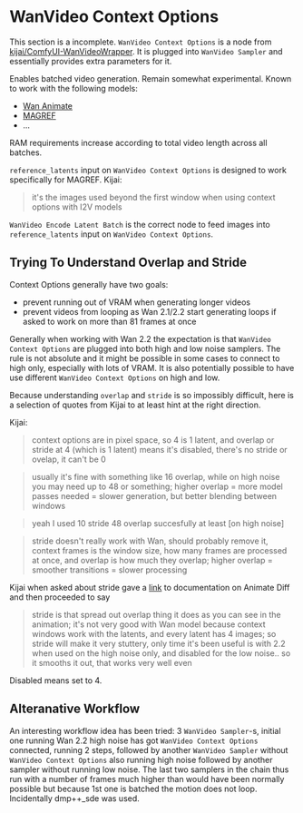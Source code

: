 # WanVideo Context Options

This section is a incomplete.
`WanVideo Context Options` is a node from [kijai/ComfyUI-WanVideoWrapper](https://github.com/kijai/ComfyUI-WanVideoWrapper). It is plugged into `WanVideo Sampler` and essentially provides extra parameters for it.

Enables batched video generation. Remain somewhat experimental. Known to work with the following models: 
* [Wan Animate](../wan-animate.md)
* [MAGREF](../phantom-magref.md#magref)
* ...

RAM requirements increase according to total video length across all batches.

`reference_latents` input on `WanVideo Context Options` is designed to work specifically for MAGREF. Kijai:
> it's the images used beyond the first window when using context options with I2V models

`WanVideo Encode Latent Batch` is the correct node to feed images into `reference_latents` input on `WanVideo Context Options`.

## Trying To Understand Overlap and Stride

Context Options generally have two goals:

* prevent running out of VRAM when generating longer videos
* prevent videos from looping as Wan 2.1/2.2 start generating loops if asked to work on more than 81 frames at once

Generally when working with Wan 2.2 the expectation is that `WanVideo Context Options` are plugged into both high and low noise samplers.
The rule is not absolute and it might be possible in some cases to connect to high only, especially with lots of VRAM.
It is also potentially possible to have use different `WanVideo Context Options` on high and low.

Because understanding `overlap` and `stride` is so impossibly difficult, here is a selection of quotes from Kijai to at least hint at the right direction.

Kijai:
> context options are in pixel space, so 4 is 1 latent, and overlap or stride at 4 (which is 1 latent) means it's disabled, there's no stride or ovelap, it can't be 0

> usually it's fine with something like 16 overlap, while on high noise you may need up to 48 or something;
> higher overlap = more model passes needed = slower generation, but better blending between windows

> yeah I used 10 stride 48 overlap succesfully at least [on high noise]

> stride doesn't really work with Wan, should probably remove it, context frames is the window size,
> how many frames are processed at once, and overlap is how much they overlap;
> higher overlap = smoother transitions = slower processing

Kijai when asked about stride gave a [link]() to documentation on Animate Diff and then proceeded to say
> stride is that spread out overlap thing it does as you can see in the animation;
> it's not very good with Wan model because context windows work with the latents, and every latent has 4 images;
> so stride will make it very stuttery, only time it's been useful is with 2.2 when used on the high noise only,
> and disabled for the low noise.. so it smooths it out, that works very well even

Disabled means set to 4.

## Alteranative Workflow

An interesting workflow idea has been tried: 3 `WanVideo Sampler`-s, initial one running Wan 2.2 high noise has got `WanVideo Context Options` connected, running 2 steps,
followed by another `WanVideo Sampler` without `WanVideo Context Options` also running high noise followed by another sampler without running low noise. The last two
samplers in the chain thus run with a number of frames much higher than would have been normally possible but because 1st one is batched the motion does not loop.
Incidentally dmp++_sde was used.